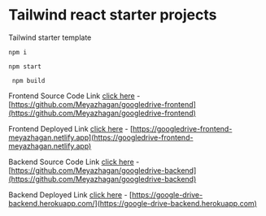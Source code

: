 # Tailwind react starter projects

Tailwind starter template

```
npm i
```

```
npm start
```

```
 npm build
```


Frontend Source Code Link [click here](https://github.com/Meyazhagan/googledrive-frontend) - [https://github.com/Meyazhagan/googledrive-frontend](https://github.com/Meyazhagan/googledrive-frontend)

Frontend Deployed Link [click here](https://googledrive-frontend-meyazhagan.netlify.app) - [https://googledrive-frontend-meyazhagan.netlify.app](https://googledrive-frontend-meyazhagan.netlify.app)

Backend Source Code Link [click here](https://github.com/Meyazhagan/googledrive-backend) - [https://github.com/Meyazhagan/googledrive-backend](https://github.com/Meyazhagan/googledrive-backend)

Backend Deployed Link [click here](https://google-drive-backend.herokuapp.com/) - [https://google-drive-backend.herokuapp.com/](https://google-drive-backend.herokuapp.com)
